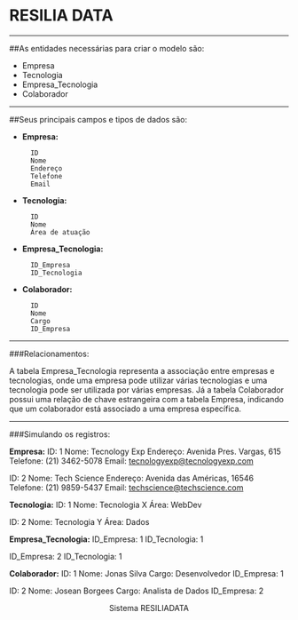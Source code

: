 
# RESILIA DATA

---

##As entidades necessárias para criar o modelo são:

- Empresa
- Tecnologia
- Empresa_Tecnologia
- Colaborador

---
##Seus principais campos e tipos de dados são:

- **Empresa:**

        ID
        Nome
        Endereço
        Telefone
        Email

- **Tecnologia:**

        ID
        Nome
        Área de atuação

- **Empresa_Tecnologia:**

        ID_Empresa 
        ID_Tecnologia 

- **Colaborador:**

        ID 
        Nome 
        Cargo 
        ID_Empresa 
---
###Relacionamentos:

A tabela Empresa_Tecnologia representa a associação entre empresas e tecnologias, onde uma empresa pode utilizar várias tecnologias e uma tecnologia pode ser utilizada por várias empresas.
Já a tabela Colaborador possui uma relação de chave estrangeira com a tabela Empresa, indicando que um colaborador está associado a uma empresa específica.

---
###Simulando os registros:

__Empresa:__
ID: 1
Nome: Tecnology Exp
Endereço: Avenida Pres. Vargas, 615
Telefone: (21) 3462-5078
Email: tecnologyexp@tecnologyexp.com

ID: 2
Nome: Tech Science
Endereço: Avenida das Américas, 16546
Telefone: (21) 9859-5437
Email: techscience@techscience.com

__Tecnologia:__
ID: 1
Nome: Tecnologia X
Área: WebDev

ID: 2
Nome: Tecnologia Y
Área: Dados

__Empresa_Tecnologia:__
ID_Empresa: 1
ID_Tecnologia: 1

ID_Empresa: 2
ID_Tecnologia: 1

__Colaborador:__
ID: 1
Nome: Jonas Silva
Cargo: Desenvolvedor
ID_Empresa: 1

ID: 2
Nome: Josean Borgees
Cargo: Analista de Dados
ID_Empresa: 2


<div style="text-align: center;">
Sistema RESILIADATA
</div>
